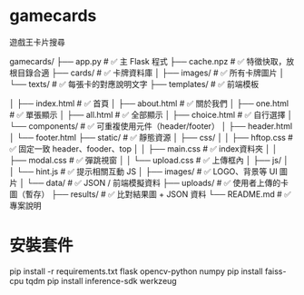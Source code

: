 # gamecards
遊戲王卡片搜尋

gamecards/
├── app.py                  # ✅ 主 Flask 程式
├── cache.npz               # ✅ 特徵快取，放根目錄合適
├── cards/                  # ✅ 卡牌資料庫
│   ├── images/             # ✅ 所有卡牌圖片
│   └── texts/              # ✅ 每張卡的對應說明文字
├── templates/              # ✅ 前端模板
<!-- │   ├── _desktop.html       # ✅ 桌面專用模板
│   ├── _mobile.html        # ✅ 手機專用模板 -->
│   ├── index.html          # ✅ 首頁
│   ├── about.html          # ✅ 關於我們
│   ├── one.html            # ✅ 單張顯示
│   ├── all.html            # ✅ 全部顯示
│   ├── choice.html         # ✅ 自行選擇
│   └── components/         # ✅ 可重複使用元件（header/footer）
│       ├── header.html
│       └── footer.html
├── static/                 # ✅ 靜態資源
│   ├── css/
│   │   ├── hftop.css       # ✅ 固定一致 header、fooder、top
│   │   ├── main.css        # ✅ index資料夾
│   │   ├── modal.css       # ✅ 彈跳視窗
│   │   └── upload.css      # ✅ 上傳框內
│   ├── js/
│   │   └── hint.js         # ✅ 提示相關互動 JS
│   ├── images/             # ✅ LOGO、背景等 UI 圖片
│   └── data/               # ✅ JSON / 前端模擬資料
├── uploads/                # ✅ 使用者上傳的卡圖（暫存）
├── results/                # ✅ 比對結果圖 + JSON 資料
└── README.md               # ✅ 專案說明

# 安裝套件
pip install -r requirements.txt
flask
opencv-python
numpy
pip install faiss-cpu
tqdm
pip install inference-sdk
werkzeug